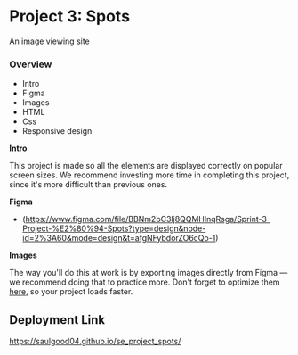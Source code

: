 # Project 3: Spots

An image viewing site

### Overview

- Intro
- Figma
- Images
- HTML
- Css
- Responsive design

**Intro**

This project is made so all the elements are displayed correctly on popular screen sizes. We recommend investing more time in completing this project, since it's more difficult than previous ones.

**Figma**

- (https://www.figma.com/file/BBNm2bC3lj8QQMHlnqRsga/Sprint-3-Project-%E2%80%94-Spots?type=design&node-id=2%3A60&mode=design&t=afgNFybdorZO6cQo-1)

**Images**

The way you'll do this at work is by exporting images directly from Figma — we recommend doing that to practice more. Don't forget to optimize them [here](https://tinypng.com/), so your project loads faster.

## Deployment Link

https://saulgood04.github.io/se_project_spots/
